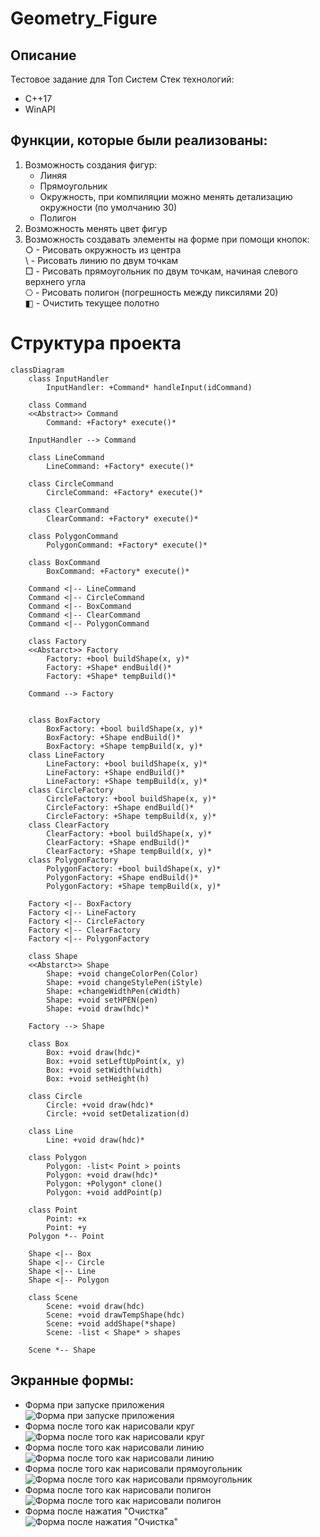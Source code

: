 # Geometry_Figure
## Описание
 Тестовое задание для Топ Систем
Стек технологий:
 - C++17
 - WinAPI
## Функции, которые были реализованы:
 1. Возможность создания фигур: 
    - Линяя
    - Прямоугольник
    - Окружность, при компиляции можно менять детализацию окружности (по умолчанию 30)
    - Полигон
 2. Возможность менять цвет фигур
 3. Возможность создавать элементы на форме при помощи кнопок:
     </br>○ - Рисовать окружность из центра
     </br>\ - Рисовать линию по двум точкам
     </br>□ - Рисовать прямоугольник по двум точкам, начиная слевого верхнего угла
     </br>⎔ - Рисовать полигон (погрешность между пиксилями 20)
     </br>◧ - Очистить текущее полотно

# Структура проекта
```mermaid
classDiagram
    class InputHandler
        InputHandler: +Command* handleInput(idCommand)

    class Command
    <<Abstract>> Command
        Command: +Factory* execute()*

    InputHandler --> Command

    class LineCommand
        LineCommand: +Factory* execute()*

    class CircleCommand
        CircleCommand: +Factory* execute()*

    class ClearCommand
        ClearCommand: +Factory* execute()*

    class PolygonCommand
        PolygonCommand: +Factory* execute()*

    class BoxCommand
        BoxCommand: +Factory* execute()*

    Command <|-- LineCommand
    Command <|-- CircleCommand
    Command <|-- BoxCommand
    Command <|-- ClearCommand
    Command <|-- PolygonCommand

    class Factory
    <<Abstarct>> Factory
        Factory: +bool buildShape(x, y)*
        Factory: +Shape* endBuild()*
        Factory: +Shape* tempBuild()*

    Command --> Factory


    class BoxFactory
        BoxFactory: +bool buildShape(x, y)*
        BoxFactory: +Shape endBuild()*
        BoxFactory: +Shape tempBuild(x, y)*
    class LineFactory
        LineFactory: +bool buildShape(x, y)*
        LineFactory: +Shape endBuild()*
        LineFactory: +Shape tempBuild(x, y)*
    class CircleFactory
        CircleFactory: +bool buildShape(x, y)*
        CircleFactory: +Shape endBuild()*
        CircleFactory: +Shape tempBuild(x, y)*
    class ClearFactory
        ClearFactory: +bool buildShape(x, y)*
        ClearFactory: +Shape endBuild()*
        ClearFactory: +Shape tempBuild(x, y)*
    class PolygonFactory 
        PolygonFactory: +bool buildShape(x, y)*
        PolygonFactory: +Shape endBuild()*
        PolygonFactory: +Shape tempBuild(x, y)*

    Factory <|-- BoxFactory
    Factory <|-- LineFactory
    Factory <|-- CircleFactory
    Factory <|-- ClearFactory   
    Factory <|-- PolygonFactory

    class Shape
    <<Abstarct>> Shape
        Shape: +void changeColorPen(Color)
        Shape: +void changeStylePen(iStyle)
        Shape: +changeWidthPen(cWidth)
        Shape: +void setHPEN(pen)
        Shape: +void draw(hdc)*

    Factory --> Shape

    class Box
        Box: +void draw(hdc)*
        Box: +void setLeftUpPoint(x, y)
        Box: +void setWidth(width)
        Box: +void setHeight(h)
    
    class Circle
        Circle: +void draw(hdc)*
        Circle: +void setDetalization(d)
    
    class Line
        Line: +void draw(hdc)*

    class Polygon
        Polygon: -list< Point > points
        Polygon: +void draw(hdc)*
        Polygon: +Polygon* clone()
        Polygon: +void addPoint(p)

    class Point
        Point: +x
        Point: +y
    Polygon *-- Point

    Shape <|-- Box
    Shape <|-- Circle
    Shape <|-- Line
    Shape <|-- Polygon

    class Scene
        Scene: +void draw(hdc)
        Scene: +void drawTempShape(hdc)
        Scene: +void addShape(*shape)
        Scene: -list < Shape* > shapes

    Scene *-- Shape
```

 ## Экранные формы:
 - Форма при запуске приложения </br>
 ![Форма при запуске приложения](./img/0.png) 
 - Форма после того как нарисовали круг </br>
 ![Форма после того как нарисовали круг](./img/1.png)
 - Форма после того как нарисовали линию </br>
 ![Форма после того как нарисовали линию](./img/2.png)
 - Форма после того как нарисовали прямоугольник </br>
 ![Форма после того как нарисовали прямоугольник](./img/3.png)
 - Форма после того как нарисовали полигон </br>
 ![Форма после того как нарисовали полигон](./img/4.png)
 - Форма после нажатия "Очистка" </br>
 ![Форма после нажатия "Очистка"](./img/5.png)
 
